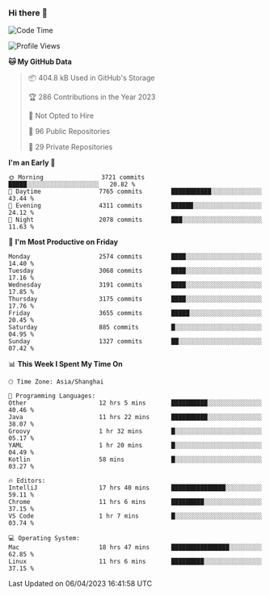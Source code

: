 ### Hi there 👋

<!--
**qbosen/qbosen** is a ✨ _special_ ✨ repository because its `README.md` (this file) appears on your GitHub profile.

Here are some ideas to get you started:

- 🔭 I’m currently working on ...
- 🌱 I’m currently learning ...
- 👯 I’m looking to collaborate on ...
- 🤔 I’m looking for help with ...
- 💬 Ask me about ...
- 📫 How to reach me: ...
- 😄 Pronouns: ...
- ⚡ Fun fact: ...
-->

<!--START_SECTION:waka-->
![Code Time](http://img.shields.io/badge/Code%20Time-1%2C792%20hrs%204%20mins-blue)

![Profile Views](http://img.shields.io/badge/Profile%20Views-5-blue)

**🐱 My GitHub Data** 

> 📦 404.8 kB Used in GitHub's Storage 
 > 
> 🏆 286 Contributions in the Year 2023
 > 
> 🚫 Not Opted to Hire
 > 
> 📜 96 Public Repositories 
 > 
> 🔑 29 Private Repositories 
 > 
**I'm an Early 🐤** 

```text
🌞 Morning                3721 commits        █████░░░░░░░░░░░░░░░░░░░░   20.82 % 
🌆 Daytime                7765 commits        ███████████░░░░░░░░░░░░░░   43.44 % 
🌃 Evening                4311 commits        ██████░░░░░░░░░░░░░░░░░░░   24.12 % 
🌙 Night                  2078 commits        ███░░░░░░░░░░░░░░░░░░░░░░   11.63 % 
```
📅 **I'm Most Productive on Friday** 

```text
Monday                   2574 commits        ████░░░░░░░░░░░░░░░░░░░░░   14.40 % 
Tuesday                  3068 commits        ████░░░░░░░░░░░░░░░░░░░░░   17.16 % 
Wednesday                3191 commits        ████░░░░░░░░░░░░░░░░░░░░░   17.85 % 
Thursday                 3175 commits        ████░░░░░░░░░░░░░░░░░░░░░   17.76 % 
Friday                   3655 commits        █████░░░░░░░░░░░░░░░░░░░░   20.45 % 
Saturday                 885 commits         █░░░░░░░░░░░░░░░░░░░░░░░░   04.95 % 
Sunday                   1327 commits        ██░░░░░░░░░░░░░░░░░░░░░░░   07.42 % 
```


📊 **This Week I Spent My Time On** 

```text
🕑︎ Time Zone: Asia/Shanghai

💬 Programming Languages: 
Other                    12 hrs 5 mins       ██████████░░░░░░░░░░░░░░░   40.46 % 
Java                     11 hrs 22 mins      ██████████░░░░░░░░░░░░░░░   38.07 % 
Groovy                   1 hr 32 mins        █░░░░░░░░░░░░░░░░░░░░░░░░   05.17 % 
YAML                     1 hr 20 mins        █░░░░░░░░░░░░░░░░░░░░░░░░   04.49 % 
Kotlin                   58 mins             █░░░░░░░░░░░░░░░░░░░░░░░░   03.27 % 

🔥 Editors: 
IntelliJ                 17 hrs 40 mins      ███████████████░░░░░░░░░░   59.11 % 
Chrome                   11 hrs 6 mins       █████████░░░░░░░░░░░░░░░░   37.15 % 
VS Code                  1 hr 7 mins         █░░░░░░░░░░░░░░░░░░░░░░░░   03.74 % 

💻 Operating System: 
Mac                      18 hrs 47 mins      ████████████████░░░░░░░░░   62.85 % 
Linux                    11 hrs 6 mins       █████████░░░░░░░░░░░░░░░░   37.15 % 
```


 Last Updated on 06/04/2023 16:41:58 UTC
<!--END_SECTION:waka-->
